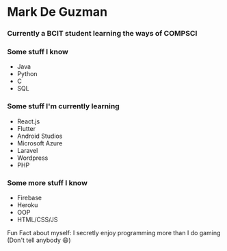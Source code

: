 # Mark De Guzman

### Currently a BCIT student learning the ways of COMPSCI

### Some stuff I know
* Java
* Python
* C
* SQL

### Some stuff I'm currently learning
* React.js
* Flutter
* Android Studios
* Microsoft Azure
* Laravel
* Wordpress
* PHP

### Some more stuff I know
* Firebase
* Heroku
* OOP
* HTML/CSS/JS

Fun Fact about myself: I secretly enjoy programming more than I do gaming (Don't tell anybody 😄)
<!--
**mark-p7/mark-p7** is a ✨ _special_ ✨ repository because its `README.md` (this file) appears on your GitHub profile.

Here are some ideas to get you started:

- 🔭 I’m currently working on ...
- 🌱 I’m currently learning ...
- 👯 I’m looking to collaborate on ...
- 🤔 I’m looking for help with ...
- 💬 Ask me about ...
- 📫 How to reach me: ...
- 😄 Pronouns: ...
- ⚡ Fun fact: ...
-->
